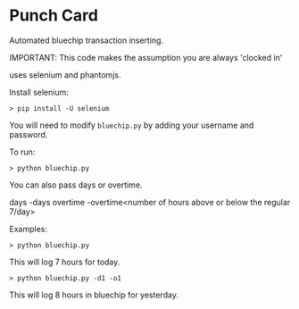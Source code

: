 Punch Card
=========

Automated bluechip transaction inserting.

IMPORTANT:
This code makes the assumption you are always 'clocked in'

uses selenium and phantomjs.

Install selenium:

    > pip install -U selenium


You will need to modify `bluechip.py` by adding your username and password.

To run:

    > python bluechip.py

You can also pass days or overtime.

days -days<number of days to go back from today>
overtime -overtime<number of hours above or below the regular 7/day>

Examples:

    > python bluechip.py

This will log 7 hours for today.

    > python bluechip.py -d1 -o1

This will log 8 hours in bluechip for yesterday.
